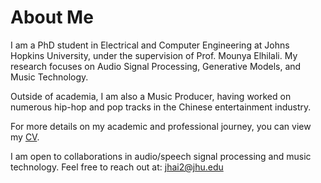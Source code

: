 # About Me

I am a PhD student in Electrical and Computer Engineering at Johns Hopkins University, under the supervision of Prof. Mounya Elhilali. My research focuses on Audio Signal Processing, Generative Models, and Music Technology.

Outside of academia, I am also a Music Producer, having worked on numerous hip-hop and pop tracks in the Chinese entertainment industry.

For more details on my academic and professional journey, you can view my [CV](https://haidog-yaqub.github.io/docs/Jiarui_CV.pdf).

I am open to collaborations in audio/speech signal processing and music technology. Feel free to reach out at: jhai2@jhu.edu
